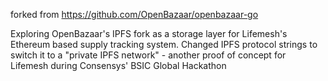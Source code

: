 forked from https://github.com/OpenBazaar/openbazaar-go

Exploring OpenBazaar's IPFS fork as a storage layer for Lifemesh's Ethereum based supply tracking system. Changed IPFS protocol strings to switch it to a "private IPFS network" - another proof of concept for Lifemesh during Consensys' BSIC Global Hackathon
